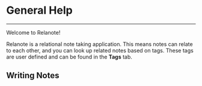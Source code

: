 ﻿# General Help
___

Welcome to Relanote!

Relanote is a relational note taking application.
This means notes can relate to each other, and you can look up related notes based on tags.
These tags are user defined and can be found in the **Tags** tab.

## Writing Notes

